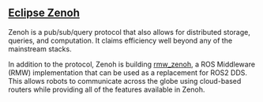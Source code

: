 ## [Eclipse Zenoh](https://zenoh.io/)

Zenoh is a pub/sub/query protocol that also allows for distributed storage, queries, and computation. It claims efficiency well beyond any of the mainstream stacks.

In addition to the protocol, Zenoh is building [rmw_zenoh](https://github.com/ros2/rmw_zenoh), a ROS Middleware (RMW) implementation that can be used as a replacement for ROS2 DDS. This allows robots to communicate across the globe using cloud-based routers while providing all of the features available in Zenoh.
